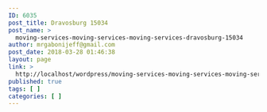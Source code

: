 ```yaml
---
ID: 6035
post_title: Dravosburg 15034
post_name: >
  moving-services-moving-services-moving-services-dravosburg-15034
author: mrgabonijeff@gmail.com
post_date: 2018-03-28 01:46:38
layout: page
link: >
  http://localhost/wordpress/moving-services-moving-services-moving-services-dravosburg-15034/
published: true
tags: [ ]
categories: [ ]
---
```

